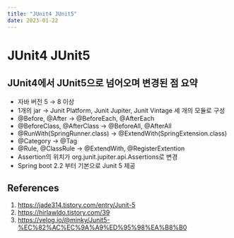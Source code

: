 ```yaml
---
title: "JUnit4 JUnit5"
date: 2023-01-22
---
```


# JUnit4 JUnit5

## JUnit4에서 JUnit5으로 넘어오며 변경된 점 요약

- 자바 버전 5 → 8 이상
- 1개의 jar → Junit Platform, Junit Jupiter, Junit Vintage 세 개의 모듈로 구성
- @Before, @After → @BeforeEach, @AfterEach
- @BeforeClass, @AfterClass → @BeforeAll, @AfterAll
- @RunWith(SpringRunner.class) → @ExtendWith(SpringExtension.class)
- @Category → @Tag
- @Rule, @ClassRule → @ExtendWith, @RegisterExtention
- Assertion의 위치가 org.junit.jupiter.api.Assertions로 변경
- Spring boot 2.2 부터 기본으로 Junit 5 제공

## References

1. https://jade314.tistory.com/entry/Junit-5
2. https://hirlawldo.tistory.com/39
3. https://velog.io/@minky/Junit5-%EC%82%AC%EC%9A%A9%ED%95%98%EA%B8%B0
